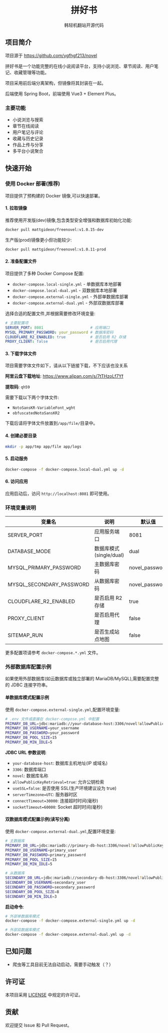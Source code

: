 <div align="center">

# 拼好书

韩轻机翻站开源代码

</div>

## 项目简介

项目源于 https://github.com/ygfhgf213/novel

拼好书是一个功能完整的在线小说阅读平台，支持小说浏览、章节阅读、用户笔记、收藏管理等功能。

项目采用前后端分离架构，但镜像将其封装在一起。

后端使用 Spring Boot，前端使用 Vue3 + Element Plus。

### 主要功能

- 小说浏览与搜索
- 章节在线阅读
- 用户笔记与评论
- 收藏与历史记录
- 作品上传与分享
- 多平台小说聚合

## 快速开始

### 使用 Docker 部署(推荐)

项目提供了预构建的 Docker 镜像,可以快速部署。

#### 1. 拉取镜像

推荐使用开发版(dev)镜像,包含类型安全增强和数据库初始化功能:

```bash
docker pull mattgideon/freenovel:v1.0.15-dev
```

生产版(prod)镜像更小但功能较少:

```bash
docker pull mattgideon/freenovel:v1.0.11-prod
```

#### 2. 准备配置文件

项目提供了多种 Docker Compose 配置:

- `docker-compose.local-single.yml` - 单数据库本地部署
- `docker-compose.local-dual.yml` - 双数据库本地部署
- `docker-compose.external-single.yml` - 外部单数据库部署
- `docker-compose.external-dual.yml` - 外部双数据库部署

选择合适的配置文件,并根据需要修改环境变量:

```yaml
# 主要配置项
SERVER_PORT: 8081                     # 应用端口
MYSQL_PRIMARY_PASSWORD: your_password # 数据库密码
CLOUDFLARE_R2_ENABLED: true           # 是否启用 R2 存储
PROXY_CLIENT: false                   # 是否启用代理
```

#### 3. 下载字体文件

项目需要字体文件如下，请从以下链接下载，不下应该也没关系

**阿里云盘下载地址**: https://www.alipan.com/s/7tTHzoLf7Yf

**提取码**: `qh59`

需要下载以下两个字体文件:
- `NotoSansKR-VariableFont_wght`
- `obfuscatedNotoSansKR2`

下载后请将字体文件放置到`/app/file/`目录中。

#### 4. 创建必要目录

```bash
mkdir -p app/tmp app/file app/logs
```

#### 5. 启动服务

```bash
docker-compose -f docker-compose.local-dual.yml up -d
```

#### 6. 访问应用

应用启动后，访问 `http://localhost:8081` 即可使用。

### 环境变量说明

| 变量名 | 说明 | 默认值 |
|--------|------|--------|
| SERVER_PORT | 应用服务端口 | 8081 |
| DATABASE_MODE | 数据库模式(single/dual) | dual |
| MYSQL_PRIMARY_PASSWORD | 主数据库密码 | novel_password |
| MYSQL_SECONDARY_PASSWORD | 从数据库密码 | novel_password |
| CLOUDFLARE_R2_ENABLED | 是否启用 R2 存储 | true |
| PROXY_CLIENT | 是否启用代理 | false |
| SITEMAP_RUN | 是否生成站点地图 | false |

更多配置项请参考 `docker-compose.*.yml` 文件。

### 外部数据库配置示例

如果使用外部数据库(如云数据库或独立部署的 MariaDB/MySQL),需要配置完整的 JDBC 连接字符串。

#### 单数据库模式配置示例

使用 `docker-compose.external-single.yml`,配置环境变量:

```bash
# .env 文件或直接在 docker-compose.yml 中配置
PRIMARY_DB_URL=jdbc:mariadb://your-database-host:3306/novel?allowPublicKeyRetrieval=true&useSSL=false&serverTimezone=UTC&connectTimeout=30000&socketTimeout=60000
PRIMARY_DB_USERNAME=your_username
PRIMARY_DB_PASSWORD=your_password
PRIMARY_DB_POOL_SIZE=15
PRIMARY_DB_MIN_IDLE=5
```

**JDBC URL 参数说明**:
- `your-database-host`: 数据库主机地址(IP 或域名)
- `3306`: 数据库端口
- `novel`: 数据库名称
- `allowPublicKeyRetrieval=true`: 允许公钥检索
- `useSSL=false`: 是否使用 SSL(生产环境建议设为 true)
- `serverTimezone=UTC`: 服务器时区
- `connectTimeout=30000`: 连接超时时间(毫秒)
- `socketTimeout=60000`: Socket 超时时间(毫秒)

#### 双数据库模式配置示例(读写分离)

使用 `docker-compose.external-dual.yml`,配置环境变量:

```bash
# 主数据库
PRIMARY_DB_URL=jdbc:mariadb://primary-db-host:3306/novel?allowPublicKeyRetrieval=true&useSSL=false&serverTimezone=UTC&connectTimeout=30000&socketTimeout=60000
PRIMARY_DB_USERNAME=primary_user
PRIMARY_DB_PASSWORD=primary_password
PRIMARY_DB_POOL_SIZE=15
PRIMARY_DB_MIN_IDLE=5

# 从数据库
SECONDARY_DB_URL=jdbc:mariadb://secondary-db-host:3306/novel?allowPublicKeyRetrieval=true&useSSL=false&serverTimezone=UTC&connectTimeout=30000&socketTimeout=60000
SECONDARY_DB_USERNAME=secondary_user
SECONDARY_DB_PASSWORD=secondary_password
SECONDARY_DB_POOL_SIZE=8
SECONDARY_DB_MIN_IDLE=3
```

**启动命令**:

```bash
# 外部单数据库模式
docker-compose -f docker-compose.external-single.yml up -d

# 外部双数据库模式
docker-compose -f docker-compose.external-dual.yml up -d
```

## 已知问题

- 爬虫等工具目前无法自动启动，需要手动触发（？）


## 许可证

本项目采用 [LICENSE](LICENSE) 中规定的许可证。

## 贡献

欢迎提交 Issue 和 Pull Request。
